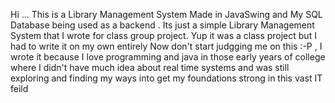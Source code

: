 Hi ... This is a Library Management System Made in JavaSwing and My SQL Database being used as a backend .
Its just a simple Library Management System that I wrote for class group project. Yup it was a class project but I had to write it on my own entirely
Now don't start judgging me on this :-P , I wrote it because I love programming and java in those early years of college where I didn't have much idea about real time systems and was still exploring and finding my ways into get my foundations strong in this vast IT feild
